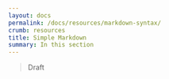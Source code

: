 ```yaml
---
layout: docs
permalink: /docs/resources/markdown-syntax/
crumb: resources
title: Simple Markdown
summary: In this section
---
```


> Draft
